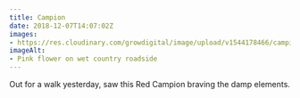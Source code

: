 ```yaml
---
title: Campion
date: 2018-12-07T14:07:02Z
images: 
- https://res.cloudinary.com/growdigital/image/upload/v1544178466/campion-4ECC151F.jpg
imageAlt: 
- Pink flower on wet country roadside
---
```


Out for a walk yesterday, saw this Red Campion braving the damp elements.
